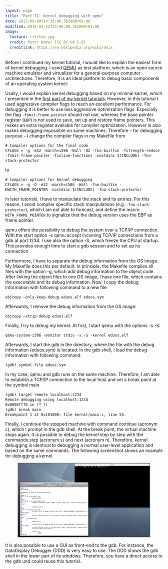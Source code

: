 ```yaml
---
layout: page
title: "Part II: Kernel debugging with qemu"
date: 2013-09-09T14:31:00.362000+01:00
modified: 2015-03-22T23:06:00.362000+01:00
image:
  feature: ritchie.jpg
  credit: Peter Hamer [CC BY-SA 2.0]
  creditlink: https://en.wikipedia.org/wiki/Unix
---
```


Before I continued my kernel tutorial, I would like to explain the easiest form of kernel debugging.
I used [QEMU](http://www.qemu.org/) as test platform, which is an open source machine emulator and virtualizer for a general-purpose computer architectures.
Therefore, it is an ideal platform  to debug basic components of an operating system kernel.

Usally, I would explain kernel debugging based on my minimal kernel, which I presented in the [first part of my kernel tutorials](/tutorials/smallest-helloworld-of-the-world-or-not.html).
However, in this tutorial I used aggressive compiler flags to reach an excellent performance.
For debugging it is better to use less aggressive optimization flags.
Especially the flag `-fomit-frame-pointer` should not use, whereas the base pointer register (`EBP`) is not used to save, set up and restore frame pointers.
This makes an extra register available for compiler optimization.
However is also makes debugging impossible on some machines.
Therefore – for debugging purpose – I change the compiler flags in my Makefile from

	# Compiler options for the final code
	CFLAGS = -g -m32 -march=i586 -Wall -O2 -fno-builtin -fstrength-reduce -fomit-frame-pointer -finline-functions -nostdinc $(INCLUDE) -fno-stack-protector

to

	# Compiler options for kernel debugging
	CFLAGS = -g -O -m32 -march=i586 -Wall -fno-builtin -DWITH_FRAME_POINTER -nostdinc $(INCLUDE) -fno-stack-protector

In later tutorials, I have to manipulate the stack and its entries.
For this reason, I avoid compiler specific stack manipulations (e.g. `-fno-stack-protector`), which I am not able to forecast, and define the macro `WITH_FRAME_POINTER` to signalize that the debug version uses the EBP as frame pointer.

qemu offers the possibility to debug the system over a TCP/IP connection.
With the start option -s qemu accept incoming TCP/IP connections from a gdb at port 1234. I use also the option -S, which freeze the CPU at startup.
This provides enough time to start a gdb session and to set up its connection.

Furthermore, I have to separate the debug information from the OS image.
My Makefile does this per default. In principle, the Makefile compiles all files with the option -g, which add debug information to the object code.
After linking the object files to one OS image, I have one file, which contains the executable and its debug information.
Now, I copy the debug information with following command to a new file:

	objcopy –only-keep-debug eduos.elf eduos.sym

Afterwards, I remove the debug information from the OS image:

	objcopy –strip-debug eduos.elf

Finally, I try to debug my kernel. At first, I start qemu with the options -s -S:

	qemu-system-i386 -monitor stdio -s -S -kernel eduos.elf

Afterwards, I start the gdb in the directory, where the file with the debug information (eduos.sym) is located. In the gdb shell, I load the debug information with following command:

	(gdb) symbol-file eduos.sym

In my case, qemu and gdb runs on the same machine.
Therefore, I am able to establish a TCP/IP connection to the local host and set a break point at the symbol main.

	(gdb) target remote localhost:1234
	Remote debugging using localhost:1234
	0x0000fff0 in ?? ()
	(gdb) break main
	Breakpoint 1 at 0x101000: file kernel/main.c, line 55.

Finally, I continue the stopped machine with command continue (acronym c), which I prompt in the gdb shell. 
At the break point, the virtual machine stops again. It is possible to debug the kernel step by step with the commands step (acronym s) and next (acronym n). 
Therefore, kernel debugging is identical to debugging a normal user-level application and based on the same commands.
The following screenshot shows an example for debugging a kernel.

<figure>
<img src="/images/kernel_debugging.jpg">
</figure>

It is also possible to use a GUI as front-end to the gdb. For instance, the DataDisplay Debugger (DDD) is very easy to use.
The DDD shows the gdb shell in the lower part of its windows.
Therefore, you have a direct access to the gdb und could reuse this tutorial.
